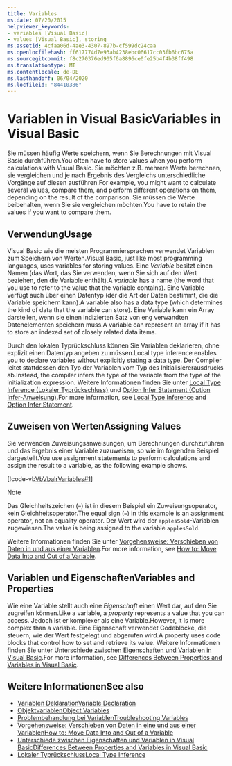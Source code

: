 ```yaml
---
title: Variables
ms.date: 07/20/2015
helpviewer_keywords:
- variables [Visual Basic]
- values [Visual Basic], storing
ms.assetid: 4cfaa06d-4ae3-4307-897b-cf599dc24caa
ms.openlocfilehash: ff617774d7e93ab4238ebc06617cc03fb6bc675a
ms.sourcegitcommit: f8c270376ed905f6a8896ce0fe25b4f4b38ff498
ms.translationtype: MT
ms.contentlocale: de-DE
ms.lasthandoff: 06/04/2020
ms.locfileid: "84410386"
---
```

# <a name="variables-in-visual-basic"></a><span data-ttu-id="fc355-102">Variablen in Visual Basic</span><span class="sxs-lookup"><span data-stu-id="fc355-102">Variables in Visual Basic</span></span>
<span data-ttu-id="fc355-103">Sie müssen häufig Werte speichern, wenn Sie Berechnungen mit Visual Basic durchführen.</span><span class="sxs-lookup"><span data-stu-id="fc355-103">You often have to store values when you perform calculations with Visual Basic.</span></span> <span data-ttu-id="fc355-104">Sie möchten z.B. mehrere Werte berechnen, sie vergleichen und je nach Ergebnis des Vergleichs unterschiedliche Vorgänge auf diesen ausführen.</span><span class="sxs-lookup"><span data-stu-id="fc355-104">For example, you might want to calculate several values, compare them, and perform different operations on them, depending on the result of the comparison.</span></span> <span data-ttu-id="fc355-105">Sie müssen die Werte beibehalten, wenn Sie sie vergleichen möchten.</span><span class="sxs-lookup"><span data-stu-id="fc355-105">You have to retain the values if you want to compare them.</span></span>  
  
## <a name="usage"></a><span data-ttu-id="fc355-106">Verwendung</span><span class="sxs-lookup"><span data-stu-id="fc355-106">Usage</span></span>  
 <span data-ttu-id="fc355-107">Visual Basic wie die meisten Programmiersprachen verwendet Variablen zum Speichern von Werten.</span><span class="sxs-lookup"><span data-stu-id="fc355-107">Visual Basic, just like most programming languages, uses variables for storing values.</span></span> <span data-ttu-id="fc355-108">Eine *Variable* besitzt einen Namen (das Wort, das Sie verwenden, wenn Sie sich auf den Wert beziehen, den die Variable enthält).</span><span class="sxs-lookup"><span data-stu-id="fc355-108">A *variable* has a name (the word that you use to refer to the value that the variable contains).</span></span> <span data-ttu-id="fc355-109">Eine Variable verfügt auch über einen Datentyp (der die Art der Daten bestimmt, die die Variable speichern kann).</span><span class="sxs-lookup"><span data-stu-id="fc355-109">A variable also has a data type (which determines the kind of data that the variable can store).</span></span> <span data-ttu-id="fc355-110">Eine Variable kann ein Array darstellen, wenn sie einen indizierten Satz von eng verwandten Datenelementen speichern muss.</span><span class="sxs-lookup"><span data-stu-id="fc355-110">A variable can represent an array if it has to store an indexed set of closely related data items.</span></span>  
  
 <span data-ttu-id="fc355-111">Durch den lokalen Typrückschluss können Sie Variablen deklarieren, ohne explizit einen Datentyp angeben zu müssen.</span><span class="sxs-lookup"><span data-stu-id="fc355-111">Local type inference enables you to declare variables without explicitly stating a data type.</span></span> <span data-ttu-id="fc355-112">Der Compiler leitet stattdessen den Typ der Variablen vom Typ des Initialisiererausdrucks ab.</span><span class="sxs-lookup"><span data-stu-id="fc355-112">Instead, the compiler infers the type of the variable from the type of the initialization expression.</span></span> <span data-ttu-id="fc355-113">Weitere Informationen finden Sie unter [Local Type Inference (Lokaler Typrückschluss)](local-type-inference.md) und [Option Infer Statement (Option Infer-Anweisung)](../../../language-reference/statements/option-infer-statement.md).</span><span class="sxs-lookup"><span data-stu-id="fc355-113">For more information, see [Local Type Inference](local-type-inference.md) and [Option Infer Statement](../../../language-reference/statements/option-infer-statement.md).</span></span>  
  
## <a name="assigning-values"></a><span data-ttu-id="fc355-114">Zuweisen von Werten</span><span class="sxs-lookup"><span data-stu-id="fc355-114">Assigning Values</span></span>  
 <span data-ttu-id="fc355-115">Sie verwenden Zuweisungsanweisungen, um Berechnungen durchzuführen und das Ergebnis einer Variable zuzuweisen, so wie im folgenden Beispiel dargestellt.</span><span class="sxs-lookup"><span data-stu-id="fc355-115">You use assignment statements to perform calculations and assign the result to a variable, as the following example shows.</span></span>  
  
 [!code-vb[VbVbalrVariables#1](~/samples/snippets/visualbasic/VS_Snippets_VBCSharp/VbVbalrVariables/VB/Class1.vb#1)]  
  
> [!NOTE]
> <span data-ttu-id="fc355-116">Das Gleichheitszeichen (`=`) ist in diesem Beispiel ein Zuweisungsoperator, kein Gleichheitsoperator.</span><span class="sxs-lookup"><span data-stu-id="fc355-116">The equal sign (`=`) in this example is an assignment operator, not an equality operator.</span></span> <span data-ttu-id="fc355-117">Der Wert wird der `applesSold`-Variablen zugewiesen.</span><span class="sxs-lookup"><span data-stu-id="fc355-117">The value is being assigned to the variable `applesSold`.</span></span>  
  
 <span data-ttu-id="fc355-118">Weitere Informationen finden Sie unter [Vorgehensweise: Verschieben von Daten in und aus einer Variablen](how-to-move-data-into-and-out-of-a-variable.md).</span><span class="sxs-lookup"><span data-stu-id="fc355-118">For more information, see [How to: Move Data Into and Out of a Variable](how-to-move-data-into-and-out-of-a-variable.md).</span></span>  
  
## <a name="variables-and-properties"></a><span data-ttu-id="fc355-119">Variablen und Eigenschaften</span><span class="sxs-lookup"><span data-stu-id="fc355-119">Variables and Properties</span></span>  
 <span data-ttu-id="fc355-120">Wie eine Variable stellt auch eine *Eigenschaft* einen Wert dar, auf den Sie zugreifen können.</span><span class="sxs-lookup"><span data-stu-id="fc355-120">Like a variable, a *property* represents a value that you can access.</span></span> <span data-ttu-id="fc355-121">Jedoch ist er komplexer als eine Variable.</span><span class="sxs-lookup"><span data-stu-id="fc355-121">However, it is more complex than a variable.</span></span> <span data-ttu-id="fc355-122">Eine Eigenschaft verwendet Codeblöcke, die steuern, wie der Wert festgelegt und abgerufen wird.</span><span class="sxs-lookup"><span data-stu-id="fc355-122">A property uses code blocks that control how to set and retrieve its value.</span></span> <span data-ttu-id="fc355-123">Weitere Informationen finden Sie unter [Unterschiede zwischen Eigenschaften und Variablen in Visual Basic](../procedures/differences-between-properties-and-variables.md).</span><span class="sxs-lookup"><span data-stu-id="fc355-123">For more information, see [Differences Between Properties and Variables in Visual Basic](../procedures/differences-between-properties-and-variables.md).</span></span>  
  
## <a name="see-also"></a><span data-ttu-id="fc355-124">Weitere Informationen</span><span class="sxs-lookup"><span data-stu-id="fc355-124">See also</span></span>

- [<span data-ttu-id="fc355-125">Variablen Deklaration</span><span class="sxs-lookup"><span data-stu-id="fc355-125">Variable Declaration</span></span>](variable-declaration.md)
- [<span data-ttu-id="fc355-126">Objektvariablen</span><span class="sxs-lookup"><span data-stu-id="fc355-126">Object Variables</span></span>](object-variables.md)
- [<span data-ttu-id="fc355-127">Problembehandlung bei Variablen</span><span class="sxs-lookup"><span data-stu-id="fc355-127">Troubleshooting Variables</span></span>](troubleshooting-variables.md)
- [<span data-ttu-id="fc355-128">Vorgehensweise: Verschieben von Daten in eine und aus einer Variablen</span><span class="sxs-lookup"><span data-stu-id="fc355-128">How to: Move Data Into and Out of a Variable</span></span>](how-to-move-data-into-and-out-of-a-variable.md)
- [<span data-ttu-id="fc355-129">Unterschiede zwischen Eigenschaften und Variablen in Visual Basic</span><span class="sxs-lookup"><span data-stu-id="fc355-129">Differences Between Properties and Variables in Visual Basic</span></span>](../procedures/differences-between-properties-and-variables.md)
- [<span data-ttu-id="fc355-130">Lokaler Typrückschluss</span><span class="sxs-lookup"><span data-stu-id="fc355-130">Local Type Inference</span></span>](local-type-inference.md)

